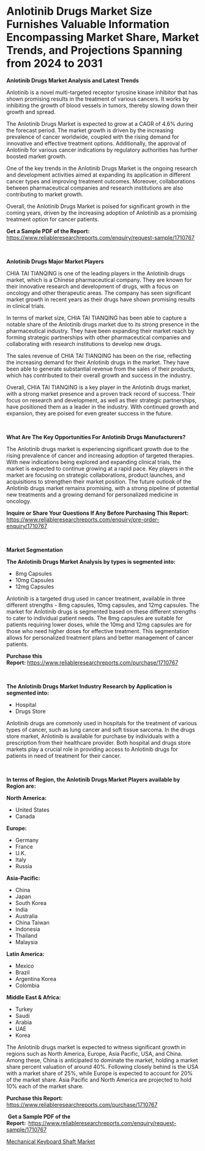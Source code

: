 <p><h1>Anlotinib Drugs Market Size Furnishes Valuable Information Encompassing Market Share, Market Trends, and Projections Spanning from 2024 to 2031</h1></p><p><strong>Anlotinib Drugs Market Analysis and Latest Trends</strong></p>
<p><p>Anlotinib is a novel multi-targeted receptor tyrosine kinase inhibitor that has shown promising results in the treatment of various cancers. It works by inhibiting the growth of blood vessels in tumors, thereby slowing down their growth and spread.</p><p>The Anlotinib Drugs Market is expected to grow at a CAGR of 4.6% during the forecast period. The market growth is driven by the increasing prevalence of cancer worldwide, coupled with the rising demand for innovative and effective treatment options. Additionally, the approval of Anlotinib for various cancer indications by regulatory authorities has further boosted market growth.</p><p>One of the key trends in the Anlotinib Drugs Market is the ongoing research and development activities aimed at expanding its application in different cancer types and improving treatment outcomes. Moreover, collaborations between pharmaceutical companies and research institutions are also contributing to market growth.</p><p>Overall, the Anlotinib Drugs Market is poised for significant growth in the coming years, driven by the increasing adoption of Anlotinib as a promising treatment option for cancer patients.</p></p>
<p><strong>Get a Sample PDF of the Report:&nbsp;</strong> <a href="https://www.reliableresearchreports.com/enquiry/request-sample/1710767">https://www.reliableresearchreports.com/enquiry/request-sample/1710767</a></p>
<p>&nbsp;</p>
<p><strong>Anlotinib Drugs Major Market Players</strong></p>
<p><p>CHIA TAI TIANQING is one of the leading players in the Anlotinib drugs market, which is a Chinese pharmaceutical company. They are known for their innovative research and development of drugs, with a focus on oncology and other therapeutic areas. The company has seen significant market growth in recent years as their drugs have shown promising results in clinical trials.</p><p>In terms of market size, CHIA TAI TIANQING has been able to capture a notable share of the Anlotinib drugs market due to its strong presence in the pharmaceutical industry. They have been expanding their market reach by forming strategic partnerships with other pharmaceutical companies and collaborating with research institutions to develop new drugs.</p><p>The sales revenue of CHIA TAI TIANQING has been on the rise, reflecting the increasing demand for their Anlotinib drugs in the market. They have been able to generate substantial revenue from the sales of their products, which has contributed to their overall growth and success in the industry.</p><p>Overall, CHIA TAI TIANQING is a key player in the Anlotinib drugs market, with a strong market presence and a proven track record of success. Their focus on research and development, as well as their strategic partnerships, have positioned them as a leader in the industry. With continued growth and expansion, they are poised for even greater success in the future.</p></p>
<p>&nbsp;</p>
<p><strong>What Are The Key Opportunities For Anlotinib Drugs Manufacturers?</strong></p>
<p><p>The Anlotinib drugs market is experiencing significant growth due to the rising prevalence of cancer and increasing adoption of targeted therapies. With new indications being explored and expanding clinical trials, the market is expected to continue growing at a rapid pace. Key players in the market are focusing on strategic collaborations, product launches, and acquisitions to strengthen their market position. The future outlook of the Anlotinib drugs market remains promising, with a strong pipeline of potential new treatments and a growing demand for personalized medicine in oncology.</p></p>
<p><strong>Inquire or Share Your Questions If Any Before Purchasing This Report:</strong> <a href="https://www.reliableresearchreports.com/enquiry/pre-order-enquiry/1710767">https://www.reliableresearchreports.com/enquiry/pre-order-enquiry/1710767</a></p>
<p>&nbsp;</p>
<p><strong>Market Segmentation</strong></p>
<p><strong>The Anlotinib Drugs Market Analysis by types is segmented into:</strong></p>
<p><ul><li>8mg Capsules</li><li>10mg Capsules</li><li>12mg Capsules</li></ul></p>
<p><p>Anlotinib is a targeted drug used in cancer treatment, available in three different strengths - 8mg capsules, 10mg capsules, and 12mg capsules. The market for Anlotinib drugs is segmented based on these different strengths to cater to individual patient needs. The 8mg capsules are suitable for patients requiring lower doses, while the 10mg and 12mg capsules are for those who need higher doses for effective treatment. This segmentation allows for personalized treatment plans and better management of cancer patients.</p></p>
<p><strong>Purchase this Report:&nbsp;</strong><a href="https://www.reliableresearchreports.com/purchase/1710767">https://www.reliableresearchreports.com/purchase/1710767</a></p>
<p>&nbsp;</p>
<p><strong>The Anlotinib Drugs Market Industry Research by Application is segmented into:</strong></p>
<p><ul><li>Hospital</li><li>Drugs Store</li></ul></p>
<p><p>Anlotinib drugs are commonly used in hospitals for the treatment of various types of cancer, such as lung cancer and soft tissue sarcoma. In the drugs store market, Anlotinib is available for purchase by individuals with a prescription from their healthcare provider. Both hospital and drugs store markets play a crucial role in providing access to Anlotinib drugs for patients in need of treatment for their cancer.</p></p>
<p>&nbsp;</p>
<p><strong>In terms of Region, the Anlotinib Drugs Market Players available by Region are:</strong></p>
<p>
    <p> <strong> North America: </strong>
        <ul>
            <li>United States</li>
            <li>Canada</li>
        </ul>
        </p> 
    <p> <strong> Europe: </strong>
        <ul>
            <li>Germany</li>
            <li>France</li>
            <li>U.K.</li>
            <li>Italy</li>
            <li>Russia</li>
        </ul>
        </p> 
    <p> <strong> Asia-Pacific: </strong>
        <ul>
            <li>China</li>
            <li>Japan</li>
            <li>South Korea</li>
            <li>India</li>
            <li>Australia</li>
            <li>China Taiwan</li>
            <li>Indonesia</li>
            <li>Thailand</li>
            <li>Malaysia</li>
        </ul>
        </p> 
    <p> <strong> Latin America: </strong>
        <ul>
            <li>Mexico</li>
            <li>Brazil</li>
            <li>Argentina Korea</li>
            <li>Colombia</li>
        </ul>
        </p> 
    <p> <strong> Middle East & Africa: </strong>
        <ul>
            <li>Turkey</li>
            <li>Saudi</li>
            <li>Arabia</li>
            <li>UAE</li>
            <li>Korea</li>
        </ul>
    </p>
    </p>
<p><p>The Anlotinib drugs market is expected to witness significant growth in regions such as North America, Europe, Asia Pacific, USA, and China. Among these, China is anticipated to dominate the market, holding a market share percent valuation of around 40%. Following closely behind is the USA with a market share of 25%, while Europe is expected to account for 20% of the market share. Asia Pacific and North America are projected to hold 10% each of the market share.</p></p>
<p><strong>Purchase this Report: </strong><a href="https://www.reliableresearchreports.com/purchase/1710767">https://www.reliableresearchreports.com/purchase/1710767</a></p>
<p>&nbsp;<strong>Get a Sample PDF of the Report:&nbsp;&nbsp;</strong><a href="https://www.reliableresearchreports.com/enquiry/request-sample/1710767">https://www.reliableresearchreports.com/enquiry/request-sample/1710767</a></p>
<p><strong></strong></p>
<p><p><a href="https://github.com/dringals/Market-Research-Report-List-3/blob/main/mechanical-keyboard-shaft-market.md">Mechanical Keyboard Shaft Market</a></p></p>